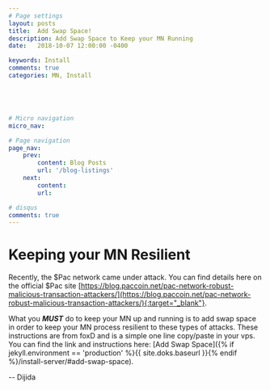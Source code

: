 ```yaml
---
# Page settings
layout: posts
title:  Add Swap Space!
description: Add Swap Space to Keep your MN Running
date:   2018-10-07 12:00:00 -0400

keywords: Install
comments: true
categories: MN, Install





# Micro navigation
micro_nav: 

# Page navigation
page_nav:
    prev:
        content: Blog Posts
        url: '/blog-listings'
    next:
        content:
        url: 

# disqus
comments: true
---
```

<h1>
Keeping your MN Resilient
</h1>

Recently, the $Pac network came under attack. You can find details here on the official $Pac site [https://blog.paccoin.net/pac-network-robust-malicious-transaction-attackers/](https://blog.paccoin.net/pac-network-robust-malicious-transaction-attackers/){:target="_blank"}. 

What you **_MUST_** do to keep your MN up and running is to add swap space in order to keep your MN process resilient to these types of attacks. These instructions are from foxD and is a simple one line copy/paste in your vps. You can find the link and instructions here: [Add Swap Space]({% if jekyll.environment == 'production' %}{{ site.doks.baseurl }}{% endif %}/install-server/#add-swap-space). 


-- Dijida
